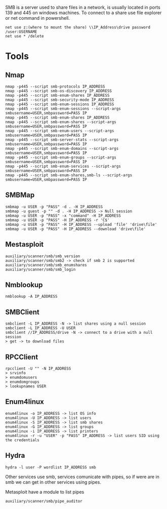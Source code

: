 SMB is a server used to share files in a network, is usually located in ports 139 and 445 on windows machines. To connect to a share use file explorer or net command in powershell.

```
net use z:(where to mount the share) \\IP_Address\drive password /user:USERNAME
net use * /delete
```

# Tools

## Nmap
```
nmap -p445 --script smb-protocols IP_ADDRESS
nmap -p445 --script smb-os-discovery IP_ADDRESS
nmap -p445 --script smb-enum-shares IP_ADDRESS
nmap -p445 --script smb-security-mode IP_ADDRESS
nmap -p445 --script smb-enum-sessions IP_ADDRESS
nmap -p445 --script smb-enum-sessions --script-args smbusername=USER,smbpassword=PASS IP
nmap -p445 --script smb-enum-shares IP_ADDRESS
nmap -p445 --script smb-enum-shares --script-args smbusername=USER,smbpassword=PASS IP
nmap -p445 --script smb-enum-users --script-args smbusername=USER,smbpassword=PASS IP
nmap -p445 --script smb-server-stats --script-args smbusername=USER,smbpassword=PASS IP
nmap -p445 --script smb-enum-domains --script-args smbusername=USER,smbpassword=PASS IP
nmap -p445 --script smb-enum-groups --script-args smbusername=USER,smbpassword=PASS IP
nmap -p445 --script smb-enum-services --script-args smbusername=USER,smbpassword=PASS IP
nmap -p445 --script smb-enum-shares,smb-ls --script-args smbusername=USER,smbpassword=PASS IP
```

## SMBMap
```
smbmap -u USER -p "PASS" -d . -H IP_ADDRESS
smbmap -u guest -p "" -d . -H IP_ADDRESS -> Null session
smbmap -u USER -p "PASS" -x "command" -H IP_ADDRESS
smbmap -u USER -p "PASS" -H IP_ADDRESS -r 'C$'
smbmap -u USER -p "PASS" -H IP_ADDRESS --upload 'file' 'drive\file'
smbmap -u USER -p "PASS" -H IP_ADDRESS --download 'drive\file'
```

## Mestasploit
```
auxiliary/scanner/smb/smb_version
auxiliary/scanner/smb/smb2 -> check if smb 2 is supported
auxiliary/scanner/smb/smb_enumshares
auxiliary/scanner/smb/smb_login
```

## Nmblookup
```
nmblookup -A IP_ADDRESS
```

## SMBClient
```
smbclient -L IP_ADDRESS -N -> list shares using a null session
smbclient -L IP_ADDRESS -U USER
smbclient //IP_ADDRESS/drive -N -> connect to a drive with a null session
> get -> to download files
```

## RPCClient
```
rpcclient -U "" -N IP_ADDRESS
> srvinfo
> enumdomusers
> enumdomgroups
> lookupnames USER
```

## Enum4linux
```
enum4linux -o IP_ADDRESS -> list OS info
enum4linux -U IP_ADDRESS -> list users
enum4linux -S IP_ADDRESS -> list smb shares
enum4linux -G IP_ADDRESS -> list groups
enum4linux -i IP_ADDRESS -> list printers
enum4linux -r -u "USER" -p "PASS" IP_ADDRESS -> list users SID using the credentials
```

## Hydra
```
hydra -l user -P wordlist IP_ADDRESS smb
```

Other services use smb, services comunicate with pipes, so if were are in smb we can get in other services using pipes.

Metasploit have a module to list pipes

```
auxiliary/scanner/smb/pipe_auditor
```